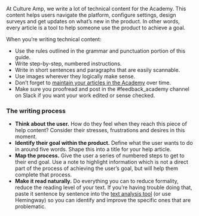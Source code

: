 At Culture Amp, we write a lot of technical content for the Academy. This content helps users navigate the platform, configure settings, design surveys and get updates on what’s new in the product. In other words, every article is a tool to help someone use the product to achieve a goal.

When you’re writing technical content:



*   Use the rules outlined in the grammar and punctuation portion of this guide.
*   Write step-by-step, numbered instructions.
*   Write in short sentences and paragraphs that are easily scannable.
*   Use images wherever they logically make sense.
*   Don’t forget to [maintain your articles in the Academy](https://academy.cultureamp.com/hc/en-us/articles/205062809-Using-Academy-maintaining-articles) over time.
*   Make sure you proofread and post in the #feedback_academy channel on Slack if you want your work edited or sense checked.


### The writing process



*   **Think about the user.** How do they feel when they reach this piece of help content? Consider their stresses, frustrations and desires in this moment.
*   **Identify their goal within the product.** Define what the user wants to do in around five words. Shape this into a title for your help article.
*   **Map the process.** Give the user a series of numbered steps to get to their end goal. Use a note to highlight information which is not a direct part of the process of achieving the user’s goal, but will help them complete that process.
*   **Make it read naturally.** Do everything you can to reduce formality, reduce the reading level of your text. If you’re having trouble doing that, paste it sentence by sentence into the [text analysis tool](https://www.webpagefx.com/tools/read-able/) (or use Hemingway) so you can identify and improve the specific ones that are problematic.